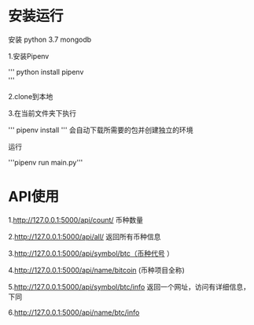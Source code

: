 # 安装运行
安装 python 3.7
mongodb

1.安装Pipenv  

'''
python install pipenv  
'''

2.clone到本地

3.在当前文件夹下执行 

'''
pipenv install 
'''
会自动下载所需要的包并创建独立的环境


运行  

'''pipenv run main.py'''


# API使用
1.http://127.0.0.1:5000/api/count/  币种数量

2.http://127.0.0.1:5000/api/all/    返回所有币种信息

3.http://127.0.0.1:5000/api/symbol/btc（币种代号 ）

4.http://127.0.0.1:5000/api/name/bitcoin (币种项目全称) 

5.http://127.0.0.1:5000/api/symbol/btc/info 返回一个网址，访问有详细信息，下同

6.http://127.0.0.1:5000/api/name/btc/info
